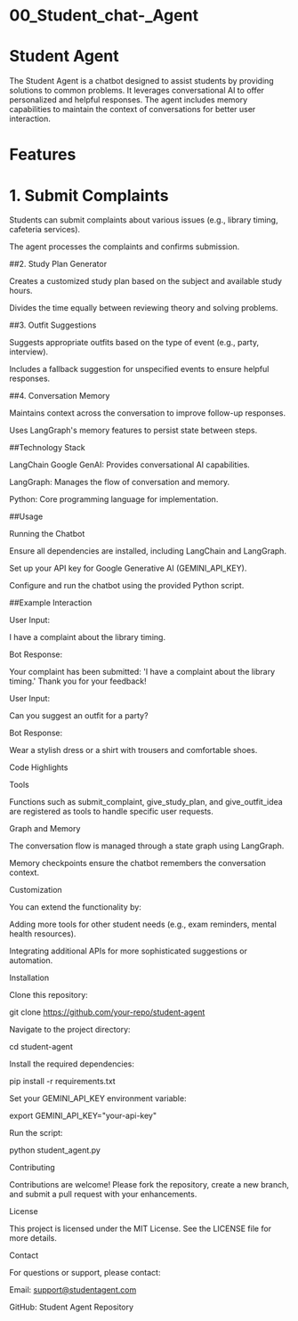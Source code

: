 # 00_Student_chat-_Agent
# Student Agent

The Student Agent is a chatbot designed to assist students by providing solutions to common problems. It leverages conversational AI to offer personalized and helpful responses. The agent includes memory capabilities to maintain the context of conversations for better user interaction.

# Features

# 1. Submit Complaints

Students can submit complaints about various issues (e.g., library timing, cafeteria services).

The agent processes the complaints and confirms submission.

##2. Study Plan Generator

Creates a customized study plan based on the subject and available study hours.

Divides the time equally between reviewing theory and solving problems.

##3. Outfit Suggestions

Suggests appropriate outfits based on the type of event (e.g., party, interview).

Includes a fallback suggestion for unspecified events to ensure helpful responses.

##4. Conversation Memory

Maintains context across the conversation to improve follow-up responses.

Uses LangGraph's memory features to persist state between steps.

##Technology Stack

LangChain Google GenAI: Provides conversational AI capabilities.

LangGraph: Manages the flow of conversation and memory.

Python: Core programming language for implementation.

##Usage

Running the Chatbot

Ensure all dependencies are installed, including LangChain and LangGraph.

Set up your API key for Google Generative AI (GEMINI_API_KEY).

Configure and run the chatbot using the provided Python script.

##Example Interaction

User Input:

I have a complaint about the library timing.

Bot Response:

Your complaint has been submitted: 'I have a complaint about the library timing.' Thank you for your feedback!

User Input:

Can you suggest an outfit for a party?

Bot Response:

Wear a stylish dress or a shirt with trousers and comfortable shoes.

Code Highlights

Tools

Functions such as submit_complaint, give_study_plan, and give_outfit_idea are registered as tools to handle specific user requests.

Graph and Memory

The conversation flow is managed through a state graph using LangGraph.

Memory checkpoints ensure the chatbot remembers the conversation context.

Customization

You can extend the functionality by:

Adding more tools for other student needs (e.g., exam reminders, mental health resources).

Integrating additional APIs for more sophisticated suggestions or automation.

Installation

Clone this repository:

git clone https://github.com/your-repo/student-agent

Navigate to the project directory:

cd student-agent

Install the required dependencies:

pip install -r requirements.txt

Set your GEMINI_API_KEY environment variable:

export GEMINI_API_KEY="your-api-key"

Run the script:

python student_agent.py

Contributing

Contributions are welcome! Please fork the repository, create a new branch, and submit a pull request with your enhancements.

License

This project is licensed under the MIT License. See the LICENSE file for more details.

Contact

For questions or support, please contact:

Email: support@studentagent.com

GitHub: Student Agent Repository


